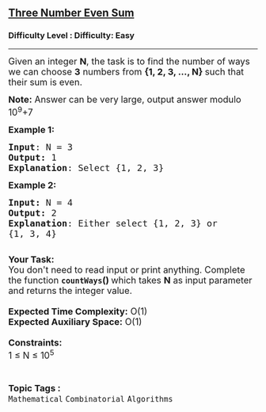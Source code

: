<h2><a href="https://www.geeksforgeeks.org/problems/three-number-even-sum2803/1?page=15&status=unsolved&sortBy=accuracy">Three Number Even Sum</a></h2><h3>Difficulty Level : Difficulty: Easy</h3><hr><div class="problems_problem_content__Xm_eO"><p><span style="font-size:18px">Given an integer <strong>N</strong>, the task is to find the number of ways we can choose <strong>3</strong> numbers from <strong>{1, 2, 3, …, N} </strong>such that their sum is even.</span></p>

<p><span style="font-size:18px"><strong>Note:</strong> Answer can be very large, output answer modulo 10<sup>9</sup>+7</span></p>

<p><span style="font-size:18px"><strong>Example 1:</strong></span></p>

<pre><span style="font-size:18px"><strong>Input</strong>: N = 3
<strong>Output:</strong> 1
<strong>Explanation</strong>: Select {1, 2, 3}</span></pre>

<p><span style="font-size:18px"><strong>Example 2:</strong></span></p>

<pre><span style="font-size:18px"><strong>Input: </strong>N = 4
<strong>Output: </strong>2
<strong>Explanation</strong>: Either select {1, 2, 3} or 
{1, 3, 4}</span></pre>

<p><br>
<span style="font-size:18px"><strong>Your Task:&nbsp;&nbsp;</strong><br>
You don't need to read input or print anything. Complete the function <strong><code>countWays</code>()&nbsp;</strong>which takes <strong>N</strong> as input parameter and returns the integer value.<br>
<br>
<strong>Expected Time Complexity:</strong> O(1)<br>
<strong>Expected Auxiliary Space:</strong> O(1)<br>
<br>
<strong>Constraints:</strong><br>
1 ≤ N ≤ 10<sup>5</sup></span></p>
</div><br><p><span style=font-size:18px><strong>Topic Tags : </strong><br><code>Mathematical</code>&nbsp;<code>Combinatorial</code>&nbsp;<code>Algorithms</code>&nbsp;
